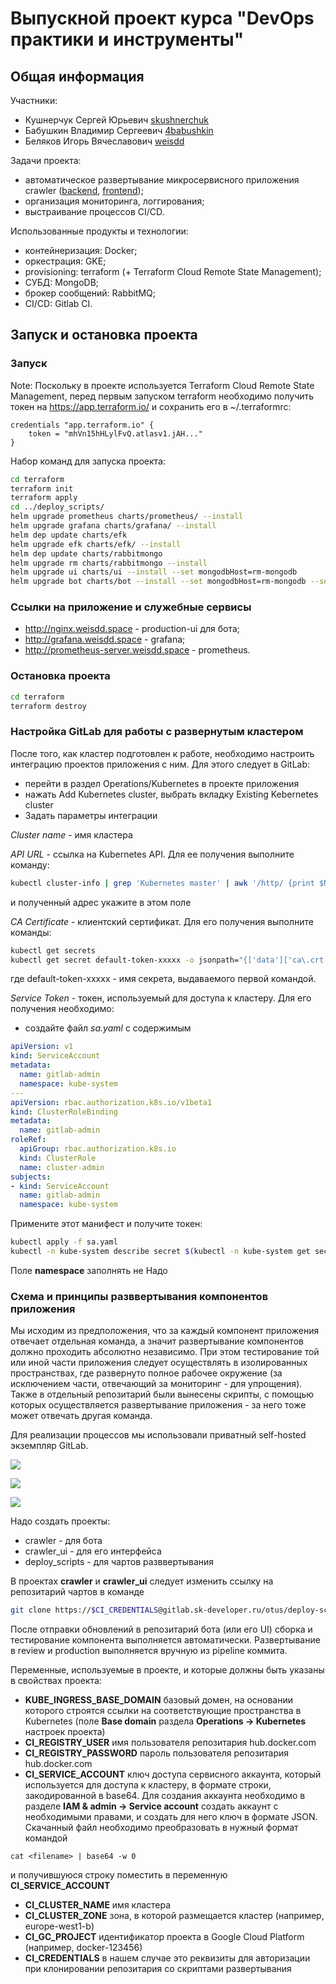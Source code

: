 # Выпускной проект курса "DevOps практики и инструменты"
## Общая информация
Участники:
* Кушнерчук Сергей Юрьевич [skushnerchuk](https://github.com/skushnerchuk)
* Бабушкин Владимир Сергеевич [4babushkin](https://github.com/4babushkin)
* Беляков Игорь Вячеславович [weisdd](https://github.com/weisdd)

Задачи проекта:
* автоматическое развертывание микросервисного приложения crawler ([backend](https://github.com/express42/search_engine_crawler), [frontend](https://github.com/express42/search_engine_ui));
* организация мониторинга, логгирования;
* выстраивание процессов CI/CD.

Использованные продукты и технологии:
* контейнеризация: Docker;
* оркестрация: GKE;
* provisioning: terraform (+ Terraform Cloud Remote State Management);
* СУБД: MongoDB;
* брокер сообщений: RabbitMQ;
* CI/CD: Gitlab CI.

## Запуск и остановка проекта
### Запуск
Note: Поскольку в проекте используется Terraform Cloud Remote State Management, перед первым запуском terraform необходимо получить токен на https://app.terraform.io/ и сохранить его в ~/.terraformrc:
```
credentials "app.terraform.io" {
    token = "mhVn15hHLylFvQ.atlasv1.jAH..."
}
```

Набор команд для запуска проекта:
```bash
cd terraform
terraform init
terraform apply
cd ../deploy_scripts/
helm upgrade prometheus charts/prometheus/ --install
helm upgrade grafana charts/grafana/ --install
helm dep update charts/efk
helm upgrade efk charts/efk/ --install
helm dep update charts/rabbitmongo
helm upgrade rm charts/rabbitmongo --install
helm upgrade ui charts/ui --install --set mongodbHost=rm-mongodb
helm upgrade bot charts/bot --install --set mongodbHost=rm-mongodb --set rabbitmqHost=rm-rabbitmq
```
### Ссылки на приложение и служебные сервисы
* http://nginx.weisdd.space - production-ui для бота;
* http://grafana.weisdd.space - grafana;
* http://prometheus-server.weisdd.space - prometheus.

### Остановка проекта
```bash
cd terraform
terraform destroy
```

### Настройка GitLab для работы с развернутым кластером

После того, как кластер подготовлен к работе, необходимо настроить интеграцию проектов приложения с ним. Для этого следует в GitLab:

* перейти в раздел Operations/Kubernetes в проекте приложения
* нажать Add Kubernetes cluster, выбрать вкладку Existing Kebernetes cluster
* Задать параметры интеграции

*Cluster name* - имя кластера

*API URL* - ссылка на Kubernetes API. Для ее получения выполните команду:
```bash
kubectl cluster-info | grep 'Kubernetes master' | awk '/http/ {print $NF}'
```
и полученный адрес укажите в этом поле

*CA Certificate* - клиентский сертификат. Для его получения выполните команды:
```bash
kubectl get secrets
kubectl get secret default-token-xxxxx -o jsonpath="{['data']['ca\.crt']}" | base64 --decode
```
где default-token-xxxxx - имя секрета, выдаваемого первой командой.

*Service Token* - токен, используемый для доступа к кластеру. Для его получения необходимо:
* создайте файл *sa.yaml* с содержимым

```yaml
apiVersion: v1
kind: ServiceAccount
metadata:
  name: gitlab-admin
  namespace: kube-system
---
apiVersion: rbac.authorization.k8s.io/v1beta1
kind: ClusterRoleBinding
metadata:
  name: gitlab-admin
roleRef:
  apiGroup: rbac.authorization.k8s.io
  kind: ClusterRole
  name: cluster-admin
subjects:
- kind: ServiceAccount
  name: gitlab-admin
  namespace: kube-system
```
Примените этот манифест и получите токен:
```bash
kubectl apply -f sa.yaml
kubectl -n kube-system describe secret $(kubectl -n kube-system get secret | grep gitlab-admin | awk '{print $1}')
```

Поле **namespace** заполнять не Надо

### Схема и принципы разввертывания компонентов приложения

Мы исходим из предположения, что за каждый компонент приложения отвечает отдельная команда, а значит
развертывание компонентов должно проходить абсолютно независимо. При этом тестирование той или иной части приложения следует осуществлять в изолированных пространствах, где развернуто полное рабочее окружение (за исключением
части, отвечающий за мониторинг - для упрощения). Также в отдельный репозитарий были вынесены скрипты,
с помощью которых осуществляется развертывание приложения - за него тоже может отвечать другая команда.

Для реализации процессов мы использовали приватный self-hosted экземпляр GitLab.

![](/screenshots/1.png)

![](/screenshots/2.png)

![](/screenshots/3.png)

Надо создать проекты:

* crawler - для бота
* crawler_ui - для его интерфейса
* deploy_scripts - для чартов разввертывания

В проектах **crawler** и **crawler_ui** следует изменить ссылку на репозитарий чартов в команде
```bash
git clone https://$CI_CREDENTIALS@gitlab.sk-developer.ru/otus/deploy-scripts.git charts
```
После отправки обновлений в репозитарий бота (или его UI) сборка и тестирование компонента
выполняется автоматически. Развертывание в review и production выполняется вручную из pipeline коммита.

Переменные, используемые в проекте, и которые должны быть указаны в свойствах проекта:

- **KUBE_INGRESS_BASE_DOMAIN** базовый домен, на основании которого строятся ссылки на соответствующие пространства в Kubernetes (поле **Base domain** раздела **Operations -> Kubernetes** настроек проекта)
- **CI_REGISTRY_USER** имя пользователя репозитария hub.docker.com
- **CI_REGISTRY_PASSWORD** пароль пользователя репозитария hub.docker.com
- **CI_SERVICE_ACCOUNT** ключ доступа сервисного аккаунта, который используется для доступа к кластеру, в формате строки, закодированной в base64. Для создания аккаунта необходимо в разделе **IAM & admin -> Service account** создать аккаунт с необходимыми правами, и создать для него ключ в формате JSON. Скачанный файл необходимо преобразовать в нужный формат командой
```
cat <filename> | base64 -w 0
```
и получившуюся строку поместить в переменную **CI_SERVICE_ACCOUNT**
- **CI_CLUSTER_NAME** имя кластера
- **CI_CLUSTER_ZONE** зона, в которой размещается кластер (например, europe-west1-b)
- **CI_GC_PROJECT** идентификатор проекта в Google Cloud Platform (например, docker-123456)
- **CI_CREDENTIALS** в нашем случае это реквизиты для авторизации при клонировании репозитария со скриптами развертывания
